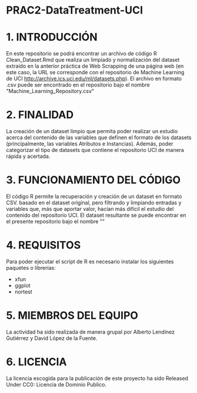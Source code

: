 # PRAC2-DataTreatment-UCI
# 1. INTRODUCCIÓN
En este repositorio se podrá encontrar un archivo de código R  Clean_Dataset.Rmd que realiza un limpiado y normalización del dataset extraído en la anterior práctica de Web Scrapping de una página web (en este caso, la URL se corresponde con el repositorio de Machine Learning de UCI http://archive.ics.uci.edu/ml/datasets.php). El archivo en formato .csv puede ser encontrado en el repositorio bajo el nombre "Machine_Learning_Repository.csv"

# 2. FINALIDAD
La creación de un dataset limpio que permita poder realizar un estudio acerca del contenido de las variables que definen el formato de los datasets (principalmente, las variables Atributos e Instancias). Además, poder categorizar el tipo de datasets que contiene el repositorio UCI de manera rápida y acertada.

# 3. FUNCIONAMIENTO DEL CÓDIGO
El código R permite la recuperación y creación de un dataset en formato CSV. basado en el dataset original, pero filtrando y limpiando entradas y variables que, más que aportar valor, hacían más difícil el estudio del contenido del repositorio UCI. El dataset resultante se puede encontrar en el presente repositorio bajo el nombre "" 

# 4. REQUISITOS
Para poder ejecutar el script de R es necesario instalar los siguientes paquetes o librerías:

* xfun
* ggplot
* nortest

# 5. MIEMBROS DEL EQUIPO
La actividad ha sido realizada de manera grupal por Alberto Lendínez Gutiérrez y David López de la Fuente.

# 6. LICENCIA
La licencia escogida para la publicación de este proyecto ha sido Released Under CC0: Licencia de Dominio Publico.
